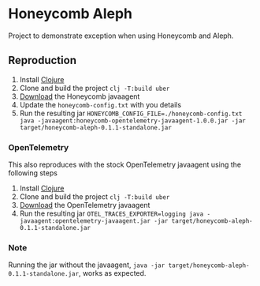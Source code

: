 # Honeycomb Aleph

Project to demonstrate exception when using Honeycomb and Aleph.

## Reproduction

1. Install [Clojure](https://clojure.org/guides/getting_started#_clojure_installer_and_cli_tools)
2. Clone and build the project `clj -T:build uber`
3. [Download](https://docs.honeycomb.io/getting-data-in/opentelemetry/java-distro/#automatic-instrumentation-with-the-opentelemetry-java-agent) the Honeycomb javaagent
4. Update the `honeycomb-config.txt` with you details
5. Run the resulting jar `HONEYCOMB_CONFIG_FILE=./honeycomb-config.txt java -javaagent:honeycomb-opentelemetry-javaagent-1.0.0.jar -jar target/honeycomb-aleph-0.1.1-standalone.jar`

### OpenTelemetry

This also reproduces with the stock OpenTelemetry javaagent using the following steps

1. Install [Clojure](https://clojure.org/guides/getting_started#_clojure_installer_and_cli_tools)
2. Clone and build the project `clj -T:build uber`
3. [Download](https://github.com/open-telemetry/opentelemetry-java-instrumentation/releases/download/v1.13.0/opentelemetry-javaagent.jar)
the OpenTelemetry javaagent
5. Run the resulting jar `OTEL_TRACES_EXPORTER=logging java -javaagent:opentelemetry-javaagent.jar -jar target/honeycomb-aleph-0.1.1-standalone.jar`

### Note

Running the jar without the javaagent, `java -jar target/honeycomb-aleph-0.1.1-standalone.jar`, works as expected.
